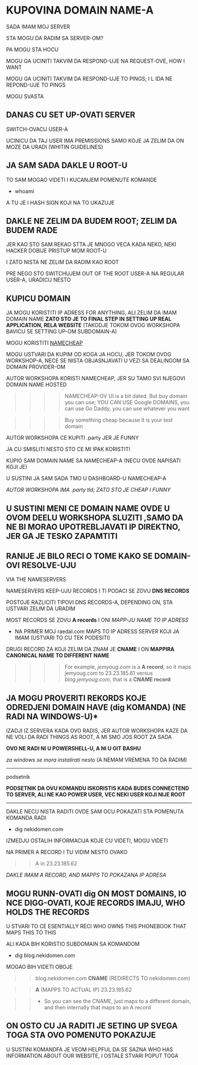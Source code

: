 # KUPOVINA DOMAIN NAME-A

SADA IMAM MOJ SERVER

STA MOGU DA RADIM SA SERVER-OM?

PA MOGU STA HOCU

MOGU GA UCINITI TAKVIM DA RESPOND-UJE NA REQUEST-OVE, HOW I WANT

MOGU GA UCINITI TAKVIM DA RESPOND-UJE TO PINGS; I L IDA NE REPOND-UJE TO PINGS

MOGU SVASTA

## DANAS CU SET UP-OVATI SERVER

SWITCH-OVACU USER-A

UCINICU DA TAJ USER IMA PREMISSIONS SAMO KOJE JA ZELIM DA ON MOZE DA URADI (WHITIN GUIDELINES)

## JA SAM SADA DAKLE U ROOT-U

TO SAM MOGAO VIDETI I KUCANJEM POMENUTE KOMANDE

- whoami

A TU JE I HASH SIGN KOJI NA TO UKAZUJE

## DAKLE NE ZELIM DA BUDEM ROOT; ZELIM DA BUDEM RADE

JER KAO STO SAM REKAO STTA JE MNOGO VECA KADA NEKO, NEKI HACKER DOBIJE PRISTUP MOM ROOT-U

I ZATO NISTA NE ZELIM DA RADIM KAO ROOT

PRE NEGO STO SWITCHUJEM OUT OF THE ROOT USER-A NA REGULAR USER-A, URADICU NESTO

## KUPICU DOMAIN

JA MOGU KORISTITI IP ADRESS FOR ANYTHING, ALI ZELIM DA IMAM DOMAIN NAME **ZATO STO JE TO FINAL STEP IN SETTING UP REAL APPLICATION, RELA WEBSITE** (TAKODJE TOKOM OVOG WORKSHOPA BAVICU SE SETTING UP-OM SUBDOMAIN-A)

MOGU KORISTITI [NAMECHEAP](http://www.namecheap.com)

MOGU USTVARI DA KUPIM OD KOGA JA HOCU, JER TOKOM OVOG WORKSHOP-A, NECE SE NISTA OBJASNJAVATI U VEZI SA DEALINGOM SA DOMAIN PROVIDER-OM

AUTOR WORKSHOPA KORISTI NAMECHEAP, JER SU TAMO SVI NJEGOVI DOMAIN NAME HOSTED

>>>> NAMECHEAP-OV UI is a bit dated. But buy domain you can use; YOU CAN USE Google DOMAINS, you can use Go Daddy, you can use whatever you want

>>>> Buy something cheap because it is your test domain

AUTOR WORKSHOPA CE KUPITI .party JER JE FUNNY

JA CU SMISLITI NESTO STO CE MI IPAK KORISTITI

KUPIO SAM DOMAIN NAME SA NAMECHEAP-A (NECU OVDE NAPISATI KOJI JE)

U SUSTINI JA SAM SADA TMO U DASHBOARD-U NAMECHEAP-A

*AUTOR WORKSHOPA IMA .party tld; ZATO STO JE CHEAP I FUNNY*

## U SUSTINI MENI CE DOMAIN NAME OVDE U OVOM DEELU WORKSHOPA SLUZITI ,SAMO DA NE BI MORAO UPOTREBLJAVATI IP DIREKTNO, JER GA JE TESKO ZAPAMTITI

## RANIJE JE BILO RECI O TOME KAKO SE DOMAIN-OVI RESOLVE-UJU

VIA THE NAMESERVERS

NAMESERVERS KEEP-UJU RECORDS I TI PODACI SE ZOVU **DNS RECORDS**

POSTOJE RAZLICITI TIPOVI DNS RECORDS-A, DEPENDING ON, STA USTVARI ZELIM DA URADIM

MOST RECORDS SE ZOVU **A records** I ONI *MAPP-JU NAME TO IP ADRESS*

- NA PRIMER MOJ raedal.com MAPS TO IP ADRESS SERVER KOJI JA IMAM (USTVARI TO CU TEK PODESITI)

DRUGI RECORD ZA KOJI ZELIM DA ZNAM JE **CNAME** I ON **MAPPIRA CANONICAL NAME TO DIFFERENT NAME**

>>>> For example, *jemyoug.com* is a **A record**, so it maps jemyoug.com to 23.23.185.61 versus *blog.jemyoug.com*, that is a **CNAME record**

## JA MOGU PROVERITI REKORDS KOJE ODREDJENI DOMAIN HAVE (dig KOMANDA) (NE RADI NA WINDOWS-U)*

IZADJI IZ SERVERA KADA OVO RADIS, JER AUTOR WORKSHOPA KAZE DA NE VOLI DA RADI THINGS AS ROOT, A MI SMO JOS ROOT ZA SADA

**OVO NE RADI NI U POWERSHELL-U, A NI U GIT BASHU**

*za windows se mora instalirati nesto* (A NEMAM VREMENA TO DA RADIM)

******

podsetnik

**PODSETNIK DA OVU KOMANDU ISKORISTIS KADA BUDES CONNECTEND TO SERVER, ALI NE KAO POWER USER, VEC NEKI USER KOJI NIJE ROOT**

******

DAKLE NECU NISTA RADITI OVDE SAM OCU POKAZATI STA POMENUTA KOMANDA RADI

- dig nekidomen.com

IZMEDJU OSTALIH INFORMACIJA KOJE CU VIDETI, MOGU VIDETI

NA PRIMER A RECORD I TU VIDIM NESTO OVAKO

>> A  in  23.23.185.62

*DAKLE IMAM A RECORD, AND MAPPS TO POKAZANA IP ADRESA*

## MOGU RUNN-OVATI dig ON MOST DOMAINS, IO NCE DIGG-OVATI, KOJE RECORDS IMAJU, WHO HOLDS THE RECORDS

U STVARI TO CE ESENTIALLY RECI WHO OWNS THIS PHONEBOOK THAT MAPS THIS TO THIS

ALI KADA BIH KORISTIO SUBDOMAIN SA KOMANDOM

- dig blog.nekidomen.com

MOGAO BIH VIDETI OBOJE

>> blog.nekidomen.com **CNAME** (REDIRECTS TO nekidomen.com)

>> **A** (MAPPS TO ACTUAL IP) 23.23.185.62

>> - So you can see the CNAME, just maps to a different domain, and then internally that maps to an A record

## ON OSTO CU JA RADITI JE SETING UP SVEGA TOGA STA OVO POMENUTO POKAZUJE

U SUSTINI KOMANDFA JE VEOM HELPFUL DA SE SAZNA WHO HAS INFORMATION ABOUT OUR WEBSITE, I OSTALE STVARI POPUT TOGA
